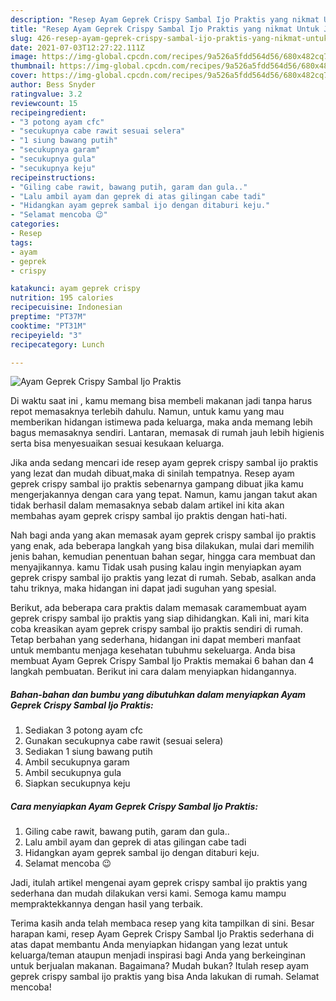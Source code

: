 ```yaml
---
description: "Resep Ayam Geprek Crispy Sambal Ijo Praktis yang nikmat Untuk Jualan"
title: "Resep Ayam Geprek Crispy Sambal Ijo Praktis yang nikmat Untuk Jualan"
slug: 426-resep-ayam-geprek-crispy-sambal-ijo-praktis-yang-nikmat-untuk-jualan
date: 2021-07-03T12:27:22.111Z
image: https://img-global.cpcdn.com/recipes/9a526a5fdd564d56/680x482cq70/ayam-geprek-crispy-sambal-ijo-praktis-foto-resep-utama.jpg
thumbnail: https://img-global.cpcdn.com/recipes/9a526a5fdd564d56/680x482cq70/ayam-geprek-crispy-sambal-ijo-praktis-foto-resep-utama.jpg
cover: https://img-global.cpcdn.com/recipes/9a526a5fdd564d56/680x482cq70/ayam-geprek-crispy-sambal-ijo-praktis-foto-resep-utama.jpg
author: Bess Snyder
ratingvalue: 3.2
reviewcount: 15
recipeingredient:
- "3 potong ayam cfc"
- "secukupnya cabe rawit sesuai selera"
- "1 siung bawang putih"
- "secukupnya garam"
- "secukupnya gula"
- "secukupnya keju"
recipeinstructions:
- "Giling cabe rawit, bawang putih, garam dan gula.."
- "Lalu ambil ayam dan geprek di atas gilingan cabe tadi"
- "Hidangkan ayam geprek sambal ijo dengan ditaburi keju."
- "Selamat mencoba 😉"
categories:
- Resep
tags:
- ayam
- geprek
- crispy

katakunci: ayam geprek crispy 
nutrition: 195 calories
recipecuisine: Indonesian
preptime: "PT37M"
cooktime: "PT31M"
recipeyield: "3"
recipecategory: Lunch

---
```



![Ayam Geprek Crispy Sambal Ijo Praktis](https://img-global.cpcdn.com/recipes/9a526a5fdd564d56/680x482cq70/ayam-geprek-crispy-sambal-ijo-praktis-foto-resep-utama.jpg)

Di waktu  saat ini , kamu memang bisa membeli makanan jadi tanpa harus repot memasaknya terlebih dahulu. Namun, untuk kamu yang mau memberikan hidangan istimewa pada keluarga, maka anda memang lebih bagus memasaknya sendiri. Lantaran, memasak di rumah jauh lebih higienis serta bisa menyesuaikan sesuai kesukaan keluarga.

Jika anda sedang mencari ide resep ayam geprek crispy sambal ijo praktis yang lezat dan mudah dibuat,maka di sinilah tempatnya. Resep ayam geprek crispy sambal ijo praktis  sebenarnya gampang dibuat jika kamu mengerjakannya dengan cara yang tepat. Namun, kamu jangan takut akan tidak berhasil dalam memasaknya 
sebab dalam artikel ini kita akan membahas ayam geprek crispy sambal ijo praktis dengan hati-hati.  



Nah bagi anda yang akan memasak ayam geprek crispy sambal ijo praktis yang enak, ada beberapa langkah yang bisa dilakukan, mulai dari memilih jenis bahan, kemudian penentuan bahan segar, hingga cara membuat dan menyajikannya. kamu Tidak usah pusing kalau ingin menyiapkan ayam geprek crispy sambal ijo praktis yang lezat di rumah. Sebab, asalkan anda  tahu triknya, maka hidangan ini dapat jadi suguhan yang spesial.

Berikut, ada beberapa cara praktis  dalam memasak caramembuat ayam geprek crispy sambal ijo praktis yang siap dihidangkan. Kali ini, mari kita coba kreasikan ayam geprek crispy sambal ijo praktis sendiri di rumah. Tetap berbahan yang sederhana, hidangan ini dapat memberi manfaat untuk membantu menjaga kesehatan tubuhmu sekeluarga. Anda bisa membuat Ayam Geprek Crispy Sambal Ijo Praktis memakai 6 bahan dan 4 langkah pembuatan. Berikut ini cara dalam menyiapkan hidangannya.

<!--inarticleads1-->

##### Bahan-bahan dan bumbu yang dibutuhkan dalam menyiapkan Ayam Geprek Crispy Sambal Ijo Praktis:

1. Sediakan 3 potong ayam cfc
1. Gunakan secukupnya cabe rawit (sesuai selera)
1. Sediakan 1 siung bawang putih
1. Ambil secukupnya garam
1. Ambil secukupnya gula
1. Siapkan secukupnya keju




<!--inarticleads2-->

##### Cara menyiapkan Ayam Geprek Crispy Sambal Ijo Praktis:

1. Giling cabe rawit, bawang putih, garam dan gula..
1. Lalu ambil ayam dan geprek di atas gilingan cabe tadi
1. Hidangkan ayam geprek sambal ijo dengan ditaburi keju.
1. Selamat mencoba 😉




Jadi, itulah artikel mengenai  ayam geprek crispy sambal ijo praktis  yang sederhana dan mudah dilakukan versi kami. Semoga kamu mampu mempraktekkannya dengan hasil yang terbaik. 

Terima kasih anda telah membaca resep yang kita tampilkan di sini. Besar harapan kami, resep  Ayam Geprek Crispy Sambal Ijo Praktis sederhana di atas dapat membantu Anda menyiapkan hidangan yang lezat untuk keluarga/teman ataupun menjadi inspirasi bagi Anda yang berkeinginan untuk berjualan makanan. Bagaimana? Mudah bukan? Itulah resep ayam geprek crispy sambal ijo praktis yang bisa Anda lakukan di rumah. Selamat mencoba!

